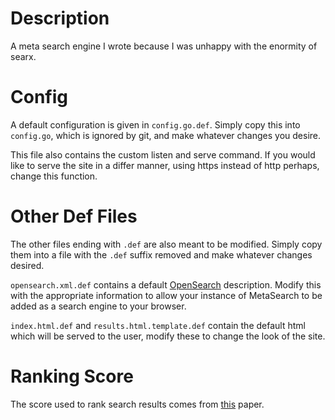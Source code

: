 # Description
A meta search engine I wrote because I was unhappy with the enormity of searx.

# Config
A default configuration is given in `config.go.def`.
Simply copy this into `config.go`, which is ignored by git, and make whatever changes you desire.

This file also contains the custom listen and serve command.
If you would like to serve the site in a differ manner, using https instead of http perhaps, change this function.

# Other Def Files
The other files ending with `.def` are also meant to be modified.
Simply copy them into a file with the `.def` suffix removed and make whatever changes desired.

`opensearch.xml.def` contains a default [OpenSearch](https://developer.mozilla.org/en-US/docs/Web/OpenSearch) description.
Modify this with the appropriate information to allow your instance of MetaSearch to be added as a search engine to your browser.

`index.html.def` and `results.html.template.def` contain the default html which will be served to the user, modify these to change the look of the site.

# Ranking Score
The score used to rank search results comes from [this](https://doi.org/10.1145/1571941.1572114) paper.
